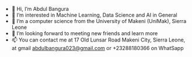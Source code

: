 - 👋 Hi, I’m Abdul Bangura
- 👀 I’m interested in Machine Learning, Data Science and AI in General
- 🌱 I’m a computer science from the University of Makeni (UniMak), Sierra Leone
- 💞️ I’m looking forward to meeting new friends and learn more
- 📫 You can contact me at 17 Old Lunsar Road Makeni City, Sierra Leone, at gmail abdulbangura023@gmail.com or +23288180366 on WhatSapp

<!---
BanguraAbdul/BanguraAbdul is a ✨ special ✨ repository because its `README.md` (this file) appears on your GitHub profile.
You can click the Preview link to take a look at your changes.
--->
